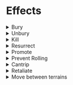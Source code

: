 # Effects

<details>
<summary>
Bury
</summary>

### Species Abilities

### Spells

### SAIs

Effects that can bury

</details>


<details>
<summary>
Unbury
</summary>

Effects that can bury

</details>


<details>
<summary>
Kill
</summary>

Effects that can bury

</details>


<details>
<summary>
Resurrect
</summary>

Effects that can bury

</details>


<details>
<summary>
Promote
</summary>

Effects that can bury

</details>


<details>
<summary>
Prevent Rolling
</summary>

Effects that can bury

</details>


<details>
<summary>
Cantrip
</summary>

Effects that can bury

</details>


<details>
<summary>
Retaliate
</summary>

### Species Abilities

+ Defensive Volley (Coral Elves)

### Spells

### SAIs

</details>


<details>
<summary>
Move between terrains
</summary>

Effects that can move between terrains

</details>
